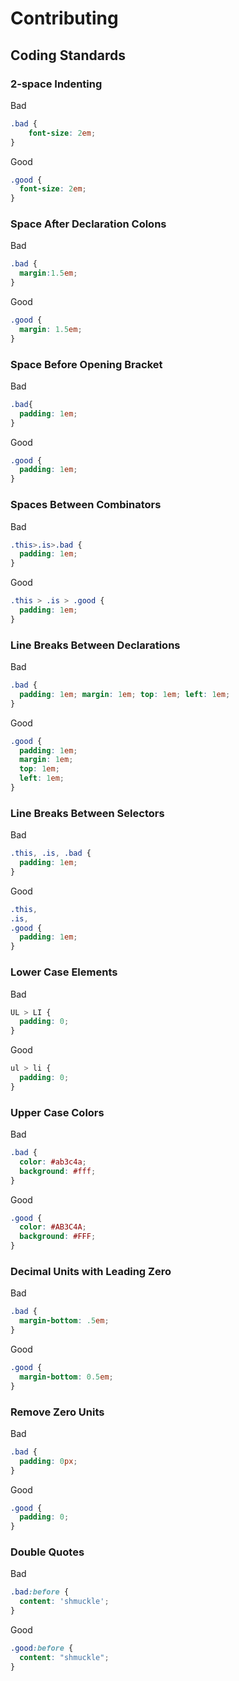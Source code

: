 # Contributing

## Coding Standards

### 2-space Indenting

Bad

```css
.bad {
    font-size: 2em;
}
```

Good

```css
.good {
  font-size: 2em;
}
```

### Space After Declaration Colons

Bad

```css
.bad {
  margin:1.5em;
}
```

Good

```css
.good {
  margin: 1.5em;
}
```

### Space Before Opening Bracket

Bad

```css
.bad{
  padding: 1em;
}
```

Good

```css
.good {
  padding: 1em;
}
```

### Spaces Between Combinators

Bad

```css
.this>.is>.bad {
  padding: 1em;
}
```

Good

```css
.this > .is > .good {
  padding: 1em;
}
```

### Line Breaks Between Declarations

Bad

```css
.bad {
  padding: 1em; margin: 1em; top: 1em; left: 1em;
}
```

Good

```css
.good {
  padding: 1em;
  margin: 1em;
  top: 1em;
  left: 1em;
}
```

### Line Breaks Between Selectors

Bad

```css
.this, .is, .bad {
  padding: 1em;
}
```

Good

```css
.this,
.is,
.good {
  padding: 1em;
}
```

### Lower Case Elements

Bad

```css
UL > LI {
  padding: 0;
}
```

Good

```css
ul > li {
  padding: 0;
}
```

### Upper Case Colors

Bad

```css
.bad {
  color: #ab3c4a;
  background: #fff;
}
```

Good

```css
.good {
  color: #AB3C4A;
  background: #FFF;
}
```

### Decimal Units with Leading Zero

Bad

```css
.bad {
  margin-bottom: .5em;
}
```

Good

```css
.good {
  margin-bottom: 0.5em;
}
```

### Remove Zero Units

Bad

```css
.bad {
  padding: 0px;
}
```

Good

```css
.good {
  padding: 0;
}
```

### Double Quotes

Bad

```css
.bad:before {
  content: 'shmuckle';
}
```

Good

```css
.good:before {
  content: "shmuckle";
}
```
